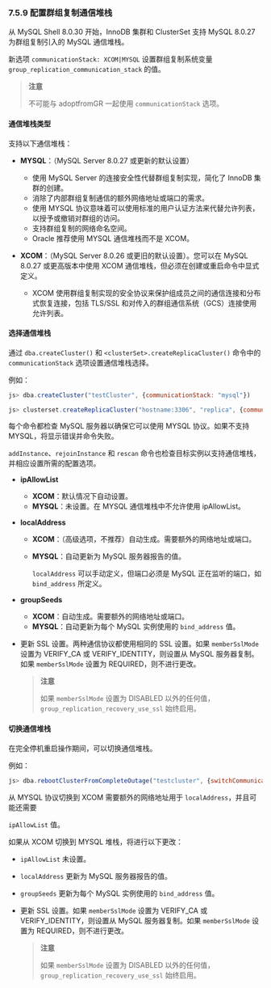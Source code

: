 ### 7.5.9 配置群组复制通信堆栈

从 MySQL Shell 8.0.30 开始，InnoDB 集群和 ClusterSet 支持 MySQL 8.0.27 为群组复制引入的 MySQL 通信堆栈。

新选项 `communicationStack: XCOM|MYSQL` 设置群组复制系统变量 `group_replication_communication_stack` 的值。

> **注意**
>
> 不可能与 adoptfromGR 一起使用 `communicationStack` 选项。

#### 通信堆栈类型

支持以下通信堆栈：

- **MYSQL**：（MySQL Server 8.0.27 或更新的默认设置）
  - 使用 MySQL Server 的连接安全性代替群组复制实现，简化了 InnoDB 集群的创建。
  - 消除了内部群组复制通信的额外网络地址或端口的需求。
  - 使用 MYSQL 协议意味着可以使用标准的用户认证方法来代替允许列表，以授予或撤销对群组的访问。
  - 支持群组复制的网络命名空间。
  - Oracle 推荐使用 MYSQL 通信堆栈而不是 XCOM。

- **XCOM**：（MySQL Server 8.0.26 或更旧的默认设置）。您可以在 MySQL 8.0.27 或更高版本中使用 XCOM 通信堆栈，但必须在创建或重启命令中显式定义。

  - XCOM 使用群组复制实现的安全协议来保护组成员之间的通信连接和分布式恢复连接，包括 TLS/SSL 和对传入的群组通信系统（GCS）连接使用允许列表。

#### 选择通信堆栈

通过 `dba.createCluster()` 和 `<clusterSet>.createReplicaCluster()` 命令中的 `communicationStack` 选项设置通信堆栈选择。

例如：

```js
js> dba.createCluster("testCluster", {communicationStack: "mysql"})

js> clusterset.createReplicaCluster("hostname:3306", "replica", {communicationStack: "mysql"})
```

每个命令都检查 MySQL 服务器以确保它可以使用 MYSQL 协议。如果不支持 MYSQL，将显示错误并命令失败。

`addInstance`、`rejoinInstance` 和 `rescan` 命令也检查目标实例以支持通信堆栈，并相应设置所需的配置选项。

- **ipAllowList**
  - **XCOM**：默认情况下自动设置。
  - **MYSQL**：未设置。在 MYSQL 通信堆栈中不允许使用 ipAllowList。

- **localAddress**
  - **XCOM**：（高级选项，不推荐）自动生成。需要额外的网络地址或端口。
  
  - **MYSQL**：自动更新为 MySQL 服务器报告的值。
  
    `localAddress` 可以手动定义，但端口必须是 MySQL 正在监听的端口，如 `bind_address` 所定义。

- **groupSeeds**
  - **XCOM**：自动生成。需要额外的网络地址或端口。
  - **MYSQL**：自动更新为每个 MySQL 实例使用的 `bind_address` 值。

- 更新 SSL 设置。两种通信协议都使用相同的 SSL 设置。如果 `memberSslMode` 设置为 VERIFY_CA 或 VERIFY_IDENTITY，则设置从 MySQL 服务器复制。如果 `memberSslMode` 设置为 REQUIRED，则不进行更改。

  > **注意**
  >
  > 如果 `memberSslMode` 设置为 DISABLED 以外的任何值，`group_replication_recovery_use_ssl` 始终启用。

#### 切换通信堆栈

在完全停机重启操作期间，可以切换通信堆栈。

例如：

```js
js> dba.rebootClusterFromCompleteOutage("testcluster", {switchCommunicationStack: "mysql"})
```

从 MYSQL 协议切换到 XCOM 需要额外的网络地址用于 `localAddress`，并且可能还需要

 `ipAllowList` 值。

如果从 XCOM 切换到 MYSQL 堆栈，将进行以下更改：

- `ipAllowList` 未设置。

- `localAddress` 更新为 MySQL 服务器报告的值。

- `groupSeeds` 更新为每个 MySQL 实例使用的 `bind_address` 值。

- 更新 SSL 设置。如果 `memberSslMode` 设置为 VERIFY_CA 或 VERIFY_IDENTITY，则设置从 MySQL 服务器复制。如果 `memberSslMode` 设置为 REQUIRED，则不进行更改。

  > **注意**
  >
  > 如果 `memberSslMode` 设置为 DISABLED 以外的任何值，`group_replication_recovery_use_ssl` 始终启用。
